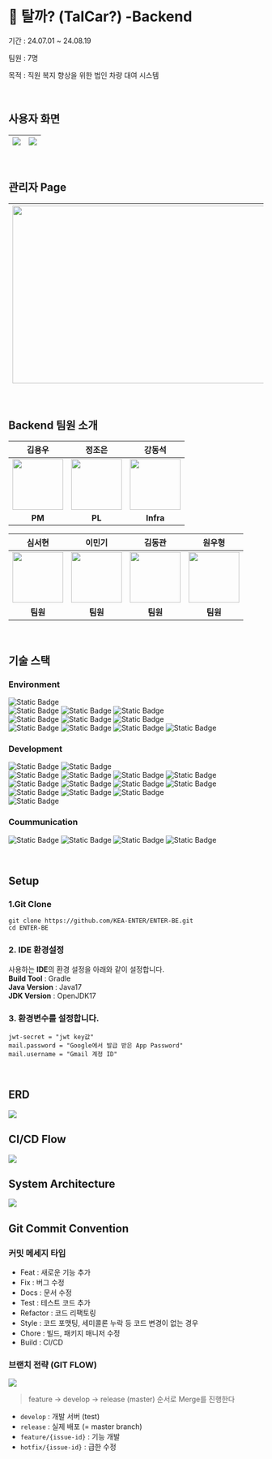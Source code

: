 # 🚗 탈까? (TalCar?) -Backend
기간 : 24.07.01 ~ 24.08.19

팀원 : 7명

목적 : 직원 복지 향상을 위한 법인 차량 대여 시스템

<br>

## 사용자 화면
| <img src="https://github.com/user-attachments/assets/14860258-fb66-435d-bf6c-8b62bb2a230a"> | <img src="https://github.com/user-attachments/assets/bd264e49-6caa-494b-bc17-2b5f53a8caed"> |
|:-------------------------------------------------------------------------------------------:|:-------------------------------------------------------------------------------------------:|

<br>

## 관리자 Page 
| <img src="https://github.com/user-attachments/assets/63ec43d7-9273-4fb7-803a-94411bc359cb" height="350" width="600"> | <img src="https://github.com/user-attachments/assets/c3ae3814-424c-4aec-bd41-d0abb1d38f7d" height="350" width="600"> |
|:--------------------------------------------------------------------------------------------------------------------:|:--------------------------------------------------------------------------------------------------------------------:|

<br>

## Backend 팀원 소개
<div>

|                                                       **김용우**                                                        |                                                       **정조은**                                                        |                                                       **강동석**                                                        |
|:--------------------------------------------------------------------------------------------------------------------:|:--------------------------------------------------------------------------------------------------------------------:|:--------------------------------------------------------------------------------------------------------------------:|
| <img src="https://github.com/user-attachments/assets/ebc5810d-8831-4da3-830b-49b1d911fcd1" height="100" width="100"> | <img src="https://github.com/user-attachments/assets/9e959355-bee8-4826-8414-d8fc9285c1bc" height="100" width="100"> | <img src="https://github.com/user-attachments/assets/16aa30bb-c010-4960-8ad1-2c8c3d9c5e3c" height="100" width="100"> |
|                                                        **PM**                                                        |                                                        **PL**                                                        |                                                      **Infra**                                                       |
</div>

<div>

|                                                       **심서현**                                                        |                                                       **이민기**                                                        |                                                       **김동관**                                                        |                                                       **원우형**                                                        |
|:--------------------------------------------------------------------------------------------------------------------:|:--------------------------------------------------------------------------------------------------------------------:|:--------------------------------------------------------------------------------------------------------------------:|:--------------------------------------------------------------------------------------------------------------------:|
| <img src="https://github.com/user-attachments/assets/09792e71-8fe8-4ed9-92cf-61291e5a0db6" height="100" width="100"> | <img src="https://github.com/user-attachments/assets/f8260741-0ee6-4fe4-bfd4-c7e485678461" height="100" width="100"> | <img src="https://github.com/user-attachments/assets/34b5d294-4891-44df-95c9-bb03bfadb0b1" height="100" width="100"> | <img src="https://github.com/user-attachments/assets/ee8866c2-1d44-401c-a9ba-3bd4dd5e577d" height="100" width="100"> |
|                                                        **팀원**                                                        |                                                        **팀원**                                                        |                                                        **팀원**                                                        |                                                        **팀원**                                                        |
</div>

<br>

## 기술 스택

### Environment
![Static Badge](https://img.shields.io/badge/Kakao%20cloud-FFCD00?style=for-the-badge&logo=Kakao&logoColor=black&labelColor=white)
<br>
![Static Badge](https://img.shields.io/badge/intelliJ%20IDEA-000000?style=for-the-badge&logo=intellijidea&logoColor=black&labelColor=white)
![Static Badge](https://img.shields.io/badge/Git-F05032?style=for-the-badge&logo=Git&logoColor=black&labelColor=white)
![Static Badge](https://img.shields.io/badge/GitHub-181717?style=for-the-badge&logo=Git&logoColor=black&labelColor=white)
<br>
![Static Badge](https://img.shields.io/badge/ubuntu-E95420?style=for-the-badge&logo=ubuntu&logoColor=black&labelColor=white)
![Static Badge](https://img.shields.io/badge/jenkins-D24939?style=for-the-badge&logo=jenkins&logoColor=black&labelColor=white)
![Static Badge](https://img.shields.io/badge/docker-2496ED?style=for-the-badge&logo=docker&logoColor=black&labelColor=white)
<br>
![Static Badge](https://img.shields.io/badge/vault-FFEC6E?style=for-the-badge&logo=vault&logoColor=black&labelColor=white)
![Static Badge](https://img.shields.io/badge/prometheus-E6522C?style=for-the-badge&logo=prometheus&logoColor=black&labelColor=white)
![Static Badge](https://img.shields.io/badge/grafana-F46800?style=for-the-badge&logo=grafana&logoColor=black&labelColor=white)
![Static Badge](https://img.shields.io/badge/loki-F46800?style=for-the-badge&logo=loki&logoColor=black&labelColor=white)

### Development
![Static Badge](https://img.shields.io/badge/Java17-FC390E?style=for-the-badge&logo=Java&logoColor=black&labelColor=white)
![Static Badge](https://img.shields.io/badge/OpenJDK17-FC390E?style=for-the-badge&logo=Java&logoColor=black&labelColor=white)
<br>
![Static Badge](https://img.shields.io/badge/springboot3.2.5-DB33F?style=for-the-badge&logo=springboot&logoColor=black&labelColor=white)
![Static Badge](https://img.shields.io/badge/spring%20security-DB33F?style=for-the-badge&logo=springsecurity&logoColor=black&labelColor=white)
![Static Badge](https://img.shields.io/badge/swagger2.2.0-DB33F?style=for-the-badge&logo=swagger&logoColor=black&labelColor=white)
![Static Badge](https://img.shields.io/badge/spring%20data%20jpa-DB33F?style=for-the-badge&logo=Java&logoColor=black&labelColor=white)
<br>
![Static Badge](https://img.shields.io/badge/junit5-25A162?style=for-the-badge&logo=junit5&logoColor=black&labelColor=white)
![Static Badge](https://img.shields.io/badge/Mockito-25A162?style=for-the-badge&logo=Mockito&logoColor=black&labelColor=white)
![Static Badge](https://img.shields.io/badge/apache%20jmeter-D22128?style=for-the-badge&logo=apachejmeter&logoColor=black&labelColor=white)
![Static Badge](https://img.shields.io/badge/Gradle-02303A?style=for-the-badge&logo=Gradle&logoColor=black&labelColor=white)
<br>
![Static Badge](https://img.shields.io/badge/mysql8.0-4479A1?style=for-the-badge&logo=mysql&logoColor=black&labelColor=white)
![Static Badge](https://img.shields.io/badge/Redis-FF4438?style=for-the-badge&logo=Redis&logoColor=black&labelColor=white)
![Static Badge](https://img.shields.io/badge/H2-2C3FBF?style=for-the-badge&logo=H2&logoColor=black&labelColor=white)
<br>
![Static Badge](https://img.shields.io/badge/postman-FF6C37?style=for-the-badge&logo=postman&logoColor=black&labelColor=white)

### Coummunication
![Static Badge](https://img.shields.io/badge/notion-000000?style=for-the-badge&logo=notion&logoColor=black&labelColor=white)
![Static Badge](https://img.shields.io/badge/discord-5865F2?style=for-the-badge&logo=discord&logoColor=black&labelColor=white)
![Static Badge](https://img.shields.io/badge/google%20sheets-34A853?style=for-the-badge&logo=googlesheets&logoColor=black&labelColor=white)
![Static Badge](https://img.shields.io/badge/erd%20cloud-2C39BD?style=for-the-badge&logo=iCloud&logoColor=black&labelColor=white)

<br>

## Setup
### 1.Git Clone
```
git clone https://github.com/KEA-ENTER/ENTER-BE.git
cd ENTER-BE
```
### 2. IDE 환경설정
사용하는 **IDE**의 환경 설정을 아래와 같이 설정합니다.
<br>
**Build Tool** : Gradle
<br>
**Java Version** : Java17
<br>
**JDK Version** : OpenJDK17
<br>
### 3. 환경변수를 설정합니다.
```
jwt-secret = "jwt key값"
mail.password = "Google에서 발급 받은 App Password"
mail.username = "Gmail 계정 ID"
```

<br>

## ERD
<img src="https://github.com/user-attachments/assets/7a59c8ca-c070-4608-b435-6a5213865004">

<br>

## CI/CD Flow
<img src="https://github.com/user-attachments/assets/3e8f888e-4064-4c96-a5bd-2c2d03f832bb">

<br>

## System Architecture
<img src="https://github.com/user-attachments/assets/63c98af3-f786-42dc-a498-47583c939f5f">

<br>

## Git Commit Convention
### 커밋 메세지 타입

- Feat : 새로운 기능 추가
- Fix : 버그 수정
- Docs : 문서 수정
- Test : 테스트 코드 추가
- Refactor : 코드 리팩토링
- Style : 코드 포맷팅, 세미콜론 누락 등 코드 변경이 없는 경우
- Chore : 빌드, 패키지 매니저 수정
- Build : CI/CD

### 브랜치 전략 (GIT FLOW)
<img src="https://github.com/user-attachments/assets/487dc906-d9ef-46b5-993b-c5a7240b9ba8">

> feature → develop → release (master) 순서로 Merge를 진행한다

- `develop` : 개발 서버 (test)
- `release` : 실제 배포 (= master branch)
- `feature/{issue-id}` : 기능 개발
- `hotfix/{issue-id}` : 급한 수정
